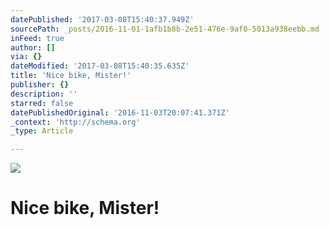 ```yaml
---
datePublished: '2017-03-08T15:40:37.949Z'
sourcePath: _posts/2016-11-01-1afb1b8b-2e51-476e-9af0-5013a938eebb.md
inFeed: true
author: []
via: {}
dateModified: '2017-03-08T15:40:35.635Z'
title: 'Nice bike, Mister!'
publisher: {}
description: ''
starred: false
datePublishedOriginal: '2016-11-03T20:07:41.371Z'
_context: 'http://schema.org'
_type: Article

---
```

![](https://the-grid-user-content.s3-us-west-2.amazonaws.com/5d016838-1b01-410c-b003-f3fc9dfeb28a.jpg)

# Nice bike, Mister!